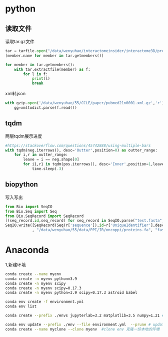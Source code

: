 <!--
 * @Description: 
 * @version: 
 * @Author: wenyuhao
 * @Date: 2023-02-12 11:11:27
 * @LastEditors: wenyuhao
 * @LastEditTime: 2023-02-12 22:02:38
-->
# python

## 读取文件

读取tar.gz文件
```python
tar = tarfile.open("/data/wenyuhao/interactomeinsider/interactome3D/proteins_327.tgz","r:gz")
[member.name for member in tar.getmembers()]

for member in tar.getmembers():
    with tar.extractfile(member) as f:
        for l in f:
            print(l)
            break
```

xml转json
```python
with gzip.open('/data/wenyuhao/55/CCLE/paper/pubmed21n0001.xml.gz','r') as f:
    gg=xmltodict.parse(f.read())
```

## tqdm
两层tqdm展示进度
```python
#https://stackoverflow.com/questions/45742888/using-multiple-bars
with tqdm(neg.iterrows(), desc='Outter',position=0) as outter_range:
    for i,r in outter_range:
        leave = i == neg.shape[0]
        for i1,r1 in tqdm(pos.iterrows(), desc='Inner',position=1,leave=leave):
            time.sleep(.3)
```

## biopython
写入写出
```python
from Bio import SeqIO
from Bio.Seq import Seq
from Bio.SeqRecord import SeqRecord
[(seq_record.id,seq_record) for seq_record in SeqIO.parse("test.fasta", "fasta")]
SeqIO.write([SeqRecord(Seq(r['sequence']),id=r['UniqueIdentifier'],description=r['ProteinName'],name=r['EntryName']) for i,r in oncoP.iterrows()]
            , "/data/wenyuhao/55/data/PPI/IR/oncoppi/proteins.fa", "fasta")
```

# Anaconda
1,新建环境
```sh
conda create --name myenv
conda create -n myenv python=3.9
conda create -n myenv scipy
conda create -n myenv scipy=0.17.3
conda create -n myenv python=3.9 scipy=0.17.3 astroid babel

conda env create -f environment.yml
conda env list

conda create --prefix ./envs jupyterlab=3.2 matplotlib=3.5 numpy=1.21 #在本地创建conda的环境

conda env update --prefix ./env --file environment.yml  --prune # update
conda create --name myclone --clone myenv  #clone env 克隆一份本地的环境

```
